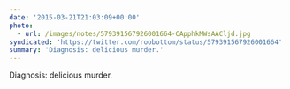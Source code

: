 ```yaml
---
date: '2015-03-21T21:03:09+00:00'
photo:
  - url: /images/notes/579391567926001664-CApphkMWsAACljd.jpg
syndicated: 'https://twitter.com/roobottom/status/579391567926001664'
summary: 'Diagnosis: delicious murder.'
---
```

Diagnosis: delicious murder. 
